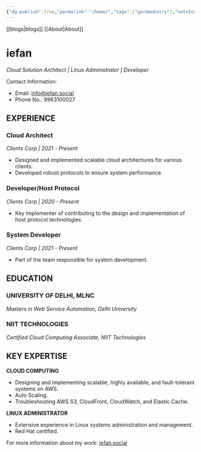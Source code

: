 ```yaml
---
{"dg-publish":true,"permalink":"/home/","tags":["gardenEntry"],"noteIcon":"iefan's workshop"}
---
```


[[blogs\|blogs]]    [[About\|About]]
# iefan
*Cloud Solution Architect | Linux Administrator | Developer*

Contact Information:
- Email: info@iefan.social
- Phone No.: 9963100027

## EXPERIENCE

### Cloud Architect 
*Clients Corp | 2021 - Present*
- Designed and implemented scalable cloud architectures for various clients.
- Developed robust protocols to ensure system performance.

### Developer/Host Protocol 
*Clients Corp | 2020 - Present*
- Key implementer of contributing to the design and implementation of host protocol technologies.

### System Developer 
*Clients Corp | 2021 - Present*
- Part of the team responsible for system development.

## EDUCATION

### UNIVERSITY OF DELHI, MLNC
*Masters in Web Service Automation, Delhi University*

### NIIT TECHNOLOGIES
*Certified Cloud Computing Associate, NIIT Technologies*

## KEY EXPERTISE

**CLOUD COMPUTING**
- Designing and implementing scalable, highly available, and fault-tolerant systems on AWS.
- Auto Scaling.
- Troubleshooting AWS S3, CloudFront, CloudWatch, and Elastic Cache.

**LINUX ADMINISTRATOR**
- Extensive experience in Linux systems administration and management.
- Red Hat certified.
  
For more information about my work: [iefan.social](https://bing.com/search?q=)